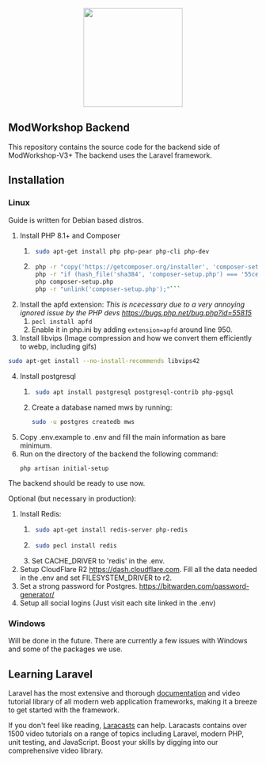 <p align="center"><a href="https://laravel.com" target="_blank"><img src="https://modworkshop.net/mws/assets/images/mws_logo_white.svg" width="200"></a></p>

## ModWorkshop Backend

This repository contains the source code for the backend side of ModWorkshop-V3+
The backend uses the Laravel framework.

## Installation

### Linux
Guide is written for Debian based distros.

1. Install PHP 8.1+ and Composer
    1. ```bash
        sudo apt-get install php php-pear php-cli php-dev
        ```
    2. ```bash
        php -r "copy('https://getcomposer.org/installer', 'composer-setup.php');"
        php -r "if (hash_file('sha384', 'composer-setup.php') === '55ce33d7678c5a611085589f1f3ddf8b3c52d662cd01d4ba75c0ee0459970c2200a51f492d557530c71c15d8dba01eae') { echo 'Installer verified'; } else { echo 'Installer corrupt'; unlink('composer-setup.php'); } echo PHP_EOL;"
        php composer-setup.php
        php -r "unlink('composer-setup.php');"```
2. Install the apfd extension:
*This is ncecessary due to a very annoying ignored issue by the PHP devs https://bugs.php.net/bug.php?id=55815*
    1. `pecl install apfd`
    2. Enable it in php.ini by adding `extension=apfd` around line 950.
3. Install libvips (Image compression and how we convert them efficiently to webp, including gifs)
```bash
sudo apt-get install --no-install-recommends libvips42
```
4. Install postgresql
    1. ```bash
        sudo apt install postgresql postgresql-contrib php-pgsql
        ```
    2. Create a database named mws by running: 
        ```bash
        sudo -u postgres createdb mws
        ```
5. Copy .env.example to .env and fill the main information as bare minimum.
6. Run on the directory of the backend the following command:
    ```bash
    php artisan initial-setup
    ```

The backend should be ready to use now.

Optional (but necessary in production):
1. Install Redis:
    1. ```bash
        sudo apt-get install redis-server php-redis
        ```
    2. ```bash
        sudo pecl install redis
        ```
    3. Set CACHE_DRIVER to 'redis' in the .env.
2. Setup CloudFlare R2 https://dash.cloudflare.com. Fill all the data needed in the .env and set FILESYSTEM_DRIVER to r2.
3. Set a strong password for Postgres. https://bitwarden.com/password-generator/
3. Setup all social logins (Just visit each site linked in the .env)

### Windows
Will be done in the future. There are currently a few issues with Windows and some of the packages we use.


## Learning Laravel

Laravel has the most extensive and thorough [documentation](https://laravel.com/docs) and video tutorial library of all modern web application frameworks, making it a breeze to get started with the framework.

If you don't feel like reading, [Laracasts](https://laracasts.com) can help. Laracasts contains over 1500 video tutorials on a range of topics including Laravel, modern PHP, unit testing, and JavaScript. Boost your skills by digging into our comprehensive video library.